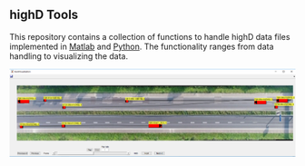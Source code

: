 ## highD Tools
This repository contains a collection of functions to handle highD data files implemented in [Matlab](./Matlab/README.md) and [Python](./Python/README.md).
The functionality ranges from data handling to visualizing the data.

![MatlabSnapshot](./Images/matlab_gui.PNG)

